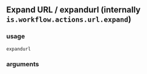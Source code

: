 
## Expand URL / expandurl (internally `is.workflow.actions.url.expand`)


### usage
`expandurl `

### arguments

